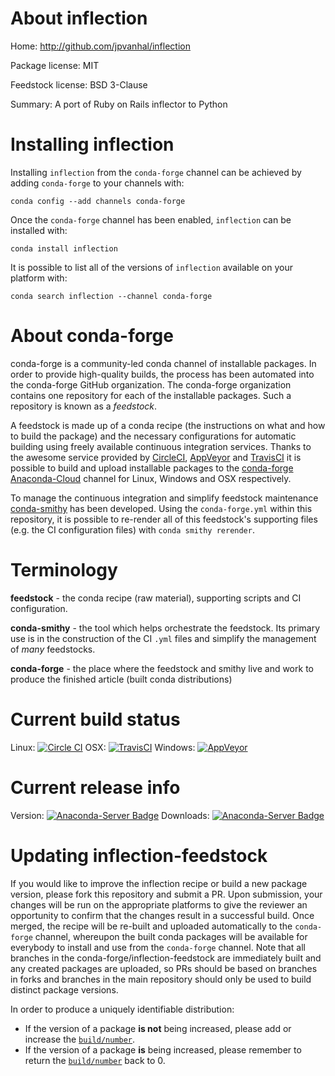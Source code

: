About inflection
================

Home: http://github.com/jpvanhal/inflection

Package license: MIT

Feedstock license: BSD 3-Clause

Summary: A port of Ruby on Rails inflector to Python



Installing inflection
=====================

Installing `inflection` from the `conda-forge` channel can be achieved by adding `conda-forge` to your channels with:

```
conda config --add channels conda-forge
```

Once the `conda-forge` channel has been enabled, `inflection` can be installed with:

```
conda install inflection
```

It is possible to list all of the versions of `inflection` available on your platform with:

```
conda search inflection --channel conda-forge
```



About conda-forge
=================

conda-forge is a community-led conda channel of installable packages.
In order to provide high-quality builds, the process has been automated into the
conda-forge GitHub organization. The conda-forge organization contains one repository
for each of the installable packages. Such a repository is known as a *feedstock*.

A feedstock is made up of a conda recipe (the instructions on what and how to build
the package) and the necessary configurations for automatic building using freely
available continuous integration services. Thanks to the awesome service provided by
[CircleCI](https://circleci.com/), [AppVeyor](http://www.appveyor.com/)
and [TravisCI](https://travis-ci.org/) it is possible to build and upload installable
packages to the [conda-forge](https://anaconda.org/conda-forge)
[Anaconda-Cloud](http://docs.anaconda.org/) channel for Linux, Windows and OSX respectively.

To manage the continuous integration and simplify feedstock maintenance
[conda-smithy](http://github.com/conda-forge/conda-smithy) has been developed.
Using the ``conda-forge.yml`` within this repository, it is possible to re-render all of
this feedstock's supporting files (e.g. the CI configuration files) with ``conda smithy rerender``.


Terminology
===========

**feedstock** - the conda recipe (raw material), supporting scripts and CI configuration.

**conda-smithy** - the tool which helps orchestrate the feedstock.
                   Its primary use is in the construction of the CI ``.yml`` files
                   and simplify the management of *many* feedstocks.

**conda-forge** - the place where the feedstock and smithy live and work to
                  produce the finished article (built conda distributions)

Current build status
====================

Linux: [![Circle CI](https://circleci.com/gh/conda-forge/inflection-feedstock.svg?style=shield)](https://circleci.com/gh/conda-forge/inflection-feedstock)
OSX: [![TravisCI](https://travis-ci.org/conda-forge/inflection-feedstock.svg?branch=master)](https://travis-ci.org/conda-forge/inflection-feedstock)
Windows: [![AppVeyor](https://ci.appveyor.com/api/projects/status/github/conda-forge/inflection-feedstock?svg=True)](https://ci.appveyor.com/project/conda-forge/inflection-feedstock/branch/master)

Current release info
====================
Version: [![Anaconda-Server Badge](https://anaconda.org/conda-forge/inflection/badges/version.svg)](https://anaconda.org/conda-forge/inflection)
Downloads: [![Anaconda-Server Badge](https://anaconda.org/conda-forge/inflection/badges/downloads.svg)](https://anaconda.org/conda-forge/inflection)


Updating inflection-feedstock
=============================

If you would like to improve the inflection recipe or build a new
package version, please fork this repository and submit a PR. Upon submission,
your changes will be run on the appropriate platforms to give the reviewer an
opportunity to confirm that the changes result in a successful build. Once
merged, the recipe will be re-built and uploaded automatically to the
`conda-forge` channel, whereupon the built conda packages will be available for
everybody to install and use from the `conda-forge` channel.
Note that all branches in the conda-forge/inflection-feedstock are
immediately built and any created packages are uploaded, so PRs should be based
on branches in forks and branches in the main repository should only be used to
build distinct package versions.

In order to produce a uniquely identifiable distribution:
 * If the version of a package **is not** being increased, please add or increase
   the [``build/number``](http://conda.pydata.org/docs/building/meta-yaml.html#build-number-and-string).
 * If the version of a package **is** being increased, please remember to return
   the [``build/number``](http://conda.pydata.org/docs/building/meta-yaml.html#build-number-and-string)
   back to 0.
